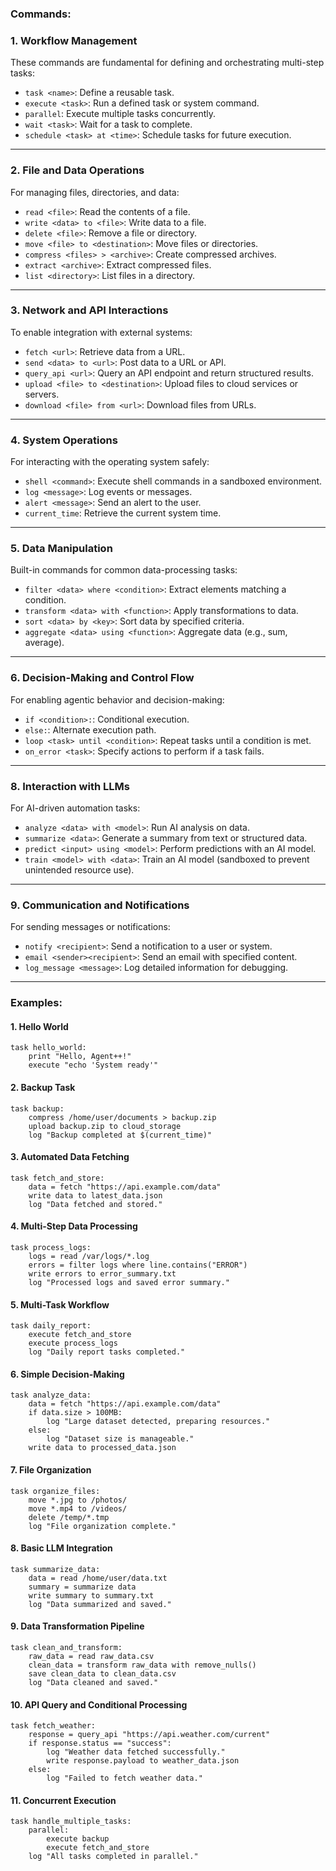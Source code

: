 ### **Commands:**

### **1. Workflow Management**

These commands are fundamental for defining and orchestrating multi-step tasks:

- `task <name>`: Define a reusable task.
- `execute <task>`: Run a defined task or system command.
- `parallel`: Execute multiple tasks concurrently.
- `wait <task>`: Wait for a task to complete.
- `schedule <task> at <time>`: Schedule tasks for future execution.

---

### **2. File and Data Operations**

For managing files, directories, and data:

- `read <file>`: Read the contents of a file.
- `write <data> to <file>`: Write data to a file.
- `delete <file>`: Remove a file or directory.
- `move <file> to <destination>`: Move files or directories.
- `compress <files> > <archive>`: Create compressed archives.
- `extract <archive>`: Extract compressed files.
- `list <directory>`: List files in a directory.

---

### **3. Network and API Interactions**

To enable integration with external systems:

- `fetch <url>`: Retrieve data from a URL.
- `send <data> to <url>`: Post data to a URL or API.
- `query_api <url>`: Query an API endpoint and return structured results.
- `upload <file> to <destination>`: Upload files to cloud services or servers.
- `download <file> from <url>`: Download files from URLs.

---

### **4. System Operations**

For interacting with the operating system safely:

- `shell <command>`: Execute shell commands in a sandboxed environment.
- `log <message>`: Log events or messages.
- `alert <message>`: Send an alert to the user.
- `current_time`: Retrieve the current system time.

---

### **5. Data Manipulation**

Built-in commands for common data-processing tasks:

- `filter <data> where <condition>`: Extract elements matching a condition.
- `transform <data> with <function>`: Apply transformations to data.
- `sort <data> by <key>`: Sort data by specified criteria.
- `aggregate <data> using <function>`: Aggregate data (e.g., sum, average).

---

### **6. Decision-Making and Control Flow**

For enabling agentic behavior and decision-making:

- `if <condition>:`: Conditional execution.
- `else:`: Alternate execution path.
- `loop <task> until <condition>`: Repeat tasks until a condition is met.
- `on_error <task>`: Specify actions to perform if a task fails.

---

### **8. Interaction with LLMs**

For AI-driven automation tasks:

- `analyze <data> with <model>`: Run AI analysis on data.
- `summarize <data>`: Generate a summary from text or structured data.
- `predict <input> using <model>`: Perform predictions with an AI model.
- `train <model> with <data>`: Train an AI model (sandboxed to prevent unintended resource use).

---

### **9. Communication and Notifications**

For sending messages or notifications:

- `notify <recipient>`: Send a notification to a user or system.
- `email <sender><recipient>`: Send an email with specified content.
- `log_message <message>`: Log detailed information for debugging.

---

### **Examples:**

#### 1. Hello World

```plaintext
task hello_world:
    print "Hello, Agent++!"
    execute "echo 'System ready'"
```

#### 2. Backup Task

```plaintext
task backup:
    compress /home/user/documents > backup.zip
    upload backup.zip to cloud_storage
    log "Backup completed at $(current_time)"
```

#### 3. Automated Data Fetching

```plaintext
task fetch_and_store:
    data = fetch "https://api.example.com/data"
    write data to latest_data.json
    log "Data fetched and stored."
```

#### 4. Multi-Step Data Processing

```plaintext
task process_logs:
    logs = read /var/logs/*.log
    errors = filter logs where line.contains("ERROR")
    write errors to error_summary.txt
    log "Processed logs and saved error summary."
```

#### 5. Multi-Task Workflow

```plaintext
task daily_report:
    execute fetch_and_store
    execute process_logs
    log "Daily report tasks completed."
```

#### 6. Simple Decision-Making

```plaintext
task analyze_data:
    data = fetch "https://api.example.com/data"
    if data.size > 100MB:
        log "Large dataset detected, preparing resources."
    else:
        log "Dataset size is manageable."
    write data to processed_data.json
```

#### 7. File Organization

```plaintext
task organize_files:
    move *.jpg to /photos/
    move *.mp4 to /videos/
    delete /temp/*.tmp
    log "File organization complete."
```

#### 8. Basic LLM Integration

```plaintext
task summarize_data:
    data = read /home/user/data.txt
    summary = summarize data
    write summary to summary.txt
    log "Data summarized and saved."
```

#### 9. Data Transformation Pipeline

```plaintext
task clean_and_transform:
    raw_data = read raw_data.csv
    clean_data = transform raw_data with remove_nulls()
    save clean_data to clean_data.csv
    log "Data cleaned and saved."
```

#### 10. API Query and Conditional Processing

```plaintext
task fetch_weather:
    response = query_api "https://api.weather.com/current"
    if response.status == "success":
        log "Weather data fetched successfully."
        write response.payload to weather_data.json
    else:
        log "Failed to fetch weather data."
```

#### 11. Concurrent Execution

```plaintext
task handle_multiple_tasks:
    parallel:
        execute backup
        execute fetch_and_store
    log "All tasks completed in parallel."
```
